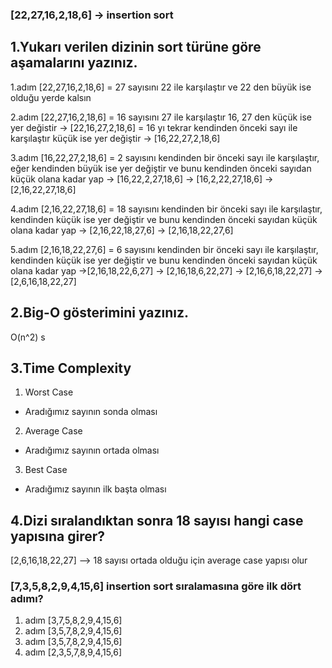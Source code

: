 ### [22,27,16,2,18,6] -> insertion sort 
## 1.Yukarı verilen dizinin sort türüne göre aşamalarını yazınız.
1.adım [22,27,16,2,18,6] = 27 sayısını 22 ile karşılaştır ve 22 den büyük ise olduğu yerde kalsın 

2.adım [22,27,16,2,18,6] = 16 sayısını 27 ile karşılaştır 16, 27 den küçük ise yer değistir -> [22,16,27,2,18,6] = 16 yı tekrar kendinden önceki sayı ile karşılaştır küçük ise yer değiştir -> [16,22,27,2,18,6] 

3.adım [16,22,27,2,18,6] = 2 sayısını kendinden bir önceki sayı ile karşılaştır, eğer kendinden büyük ise yer değiştir ve bunu kendinden önceki sayıdan küçük olana kadar yap -> [16,22,2,27,18,6] -> [16,2,22,27,18,6] -> [2,16,22,27,18,6]

4.adım [2,16,22,27,18,6] = 18 sayısını kendinden bir önceki sayı ile karşılaştır, kendinden küçük ise yer değiştir ve bunu kendinden önceki sayıdan küçük olana kadar yap -> [2,16,22,18,27,6] -> [2,16,18,22,27,6]

5.adım [2,16,18,22,27,6] = 6 sayısını kendinden bir önceki sayı ile karşılaştır, kendinden küçük ise yer değiştir ve bunu kendinden önceki sayıdan küçük olana kadar yap ->[2,16,18,22,6,27] -> [2,16,18,6,22,27] -> [2,16,6,18,22,27] -> [2,6,16,18,22,27]

## 2.Big-O gösterimini yazınız.

O(n^2)
s
## 3.Time Complexity

1. Worst Case
- Aradığımız sayının sonda olması

2. Average Case
- Aradığımız sayının ortada olması

3. Best Case 
- Aradığımız sayının ilk başta olması


## 4.Dizi sıralandıktan sonra 18 sayısı hangi case yapısına girer?
[2,6,16,18,22,27] --> 18 sayısı ortada olduğu için average case yapısı olur


### [7,3,5,8,2,9,4,15,6] insertion sort sıralamasına göre ilk dört adımı?

1. adım [3,7,5,8,2,9,4,15,6]
2. adım [3,5,7,8,2,9,4,15,6]
3. adım [3,5,7,8,2,9,4,15,6]
4. adım [2,3,5,7,8,9,4,15,6] 